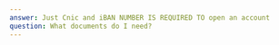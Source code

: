 ```yaml
---
answer: Just Cnic and iBAN NUMBER IS REQUIRED TO open an account
question: What documents do I need?
---
```

